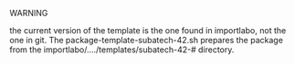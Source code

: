 WARNING 

the current version of the template is the one found in importlabo, not the one in git. The
package-template-subatech-42.sh prepares the package from the importlabo/..../templates/subatech-42-#
directory.

